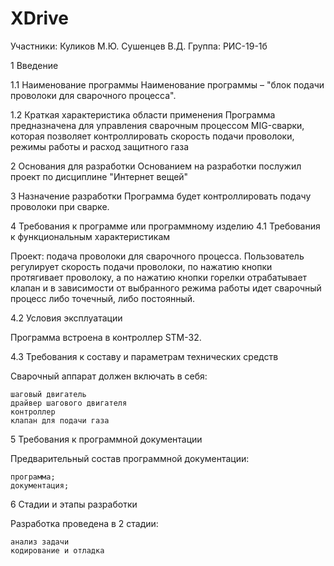 # XDrive
Участники: Куликов М.Ю. Сушенцев В.Д. Группа: РИС-19-1б

1 Введение

1.1 Наименование программы
Наименование программы – "блок подачи проволоки для сварочного процесса".

1.2 Краткая характеристика области применения
Программа предназначена для управления сварочным процессом MIG-сварки, которая позволяет контроллировать скорость подачи проволоки, режимы работы и расход защитного газа

2 Основания для разработки
Основанием на разработки послужил проект по дисциплине "Интернет вещей"

3 Назначение разработки
Программа будет контроллировать подачу проволоки при сварке.

4 Требования к программе или программному изделию
4.1 Требования к функциональным характеристикам

Проект: подача проволоки для сварочного процесса. Пользователь регулирует скорость подачи проволоки, по нажатию кнопки протягивает проволоку, а по нажатию кнопки горелки отрабатывает клапан и в зависимости от выбранного режима работы идет сварочный процесс либо точечный, либо постоянный.

4.2 Условия эксплуатации

Программа встроена в контроллер STM-32.

4.3 Требования к составу и параметрам технических средств

Сварочный аппарат должен включать в себя:

    шаговый двигатель
    драйвер шагового двигателя
    контроллер
    клапан для подачи газа

5 Требования к программной документации

Предварительный состав программной документации:

    программа;
    документация;

6 Стадии и этапы разработки

Разработка проведена в 2 стадии:

    анализ задачи
    кодирование и отладка
